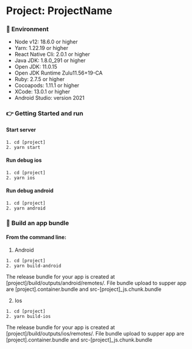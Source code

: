 # Project: ProjectName

### :file_folder: Environment

- Node v12: 18.6.0 or higher
- Yarn: 1.22.19 or higher
- React Native Cli: 2.0.1 or higher
- Java JDK: 1.8.0_291 or higher
- Open JDK: 11.0.15
- Open JDK Runtime Zulu11.56+19-CA
- Ruby: 2.7.5 or higher
- Cocoapods: 1.11.1 or higher
- XCode: 13.0.1 or higher
- Android Studio: version 2021

### :point_right: Getting Started and run

#### Start server

```
1. cd [project]
2. yarn start
```

#### Run debug ios

```
1. cd [project]
2. yarn ios
```

#### Run debug android

```
1. cd [project]
2. yarn android
```

### :rocket: Build an app bundle
#### From the command line:
1. Android
```
1. cd [project]
2. yarn build-android
```
The release bundle for your app is created at [project]/build/outputs/android/remotes/.
File bundle upload to supper app are [project].container.bundle and src-[project]_js.chunk.bundle

2. Ios
```
1. cd [project]
2. yarn build-ios
```
The release bundle for your app is created at [project]/build/outputs/ios/remotes/.
File bundle upload to supper app are [project].container.bundle and src-[project]_js.chunk.bundle